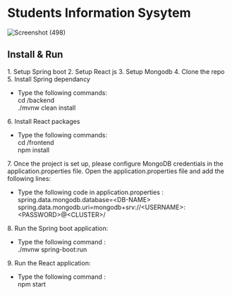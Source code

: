 # Students Information Sysytem


![Screenshot (498)](https://user-images.githubusercontent.com/64721903/230758550-ce349ff4-5ec7-422b-83db-e8ee978ff496.png)

<h2>Install & Run</h2>
1. Setup Spring boot
2. Setup React js
3. Setup Mongodb
4. Clone the repo
5. Install Spring dependancy
  <ul><li>Type the following commands: <br>
    cd <repository-name>/backend <br>
    ./mvnw clean install</li>
   </ul>
6. Install React packages
  <ul>
  <li>Type the following commands: <br>
    cd <repository-name>/frontend <br>
    npm install</li>
  </ul>
7. Once the project is set up, please configure MongoDB credentials in the application.properties file. Open the application.properties file and add the following lines:
  <ul>
  <li>Type the following code in application.properties :<br>
    spring.data.mongodb.database=&lt;DB-NAME>
    <br>
    spring.data.mongodb.uri=mongodb+srv://&lt;USERNAME>:&lt;PASSWORD>@&lt;CLUSTER>/
   </li>
  </ul>
 8. Run the Spring boot application:
    <ul>
      <li>Type the following command : <br>./mvnw spring-boot:run</li>
    </ul>
 9.  Run the React application:
    <ul>
      <li>Type the following command : <br>npm start</li>
    </ul>


  
